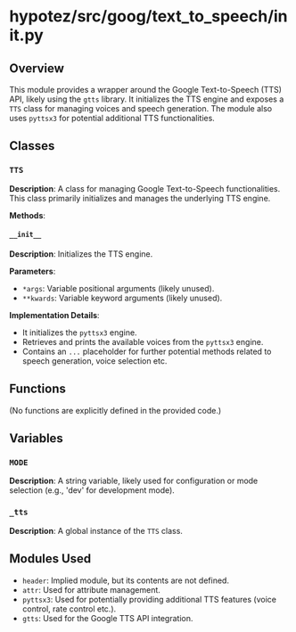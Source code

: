 # hypotez/src/goog/text_to_speech/__init__.py

## Overview

This module provides a wrapper around the Google Text-to-Speech (TTS) API, likely using the `gtts` library. It initializes the TTS engine and exposes a `TTS` class for managing voices and speech generation.  The module also uses `pyttsx3` for potential additional TTS functionalities.


## Classes

### `TTS`

**Description**: A class for managing Google Text-to-Speech functionalities.  This class primarily initializes and manages the underlying TTS engine.

**Methods**:

#### `__init__`

**Description**: Initializes the TTS engine.

**Parameters**:

- `*args`: Variable positional arguments (likely unused).
- `**kwards`: Variable keyword arguments (likely unused).


**Implementation Details**:

- It initializes the `pyttsx3` engine.
- Retrieves and prints the available voices from the `pyttsx3` engine.
- Contains an `...` placeholder for further potential methods related to speech generation, voice selection etc.


## Functions

(No functions are explicitly defined in the provided code.)


## Variables

### `MODE`

**Description**: A string variable, likely used for configuration or mode selection (e.g., 'dev' for development mode).


### `_tts`

**Description**: A global instance of the `TTS` class.



## Modules Used

- `header`: Implied module, but its contents are not defined.
- `attr`: Used for attribute management.
- `pyttsx3`: Used for potentially providing additional TTS features (voice control, rate control etc.).
- `gtts`: Used for the Google TTS API integration.